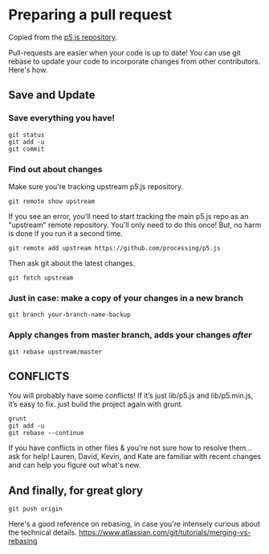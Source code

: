 # Preparing a pull request

Copied from the [p5.js repository](https://github.com/processing/p5.js).

Pull-requests are easier when your code is up to date! You can use git rebase to update your code to incorporate changes from other contributors. Here's how.

## Save and Update

### Save everything you have! 
    git status 
    git add -u
    git commit 


### Find out about changes
Make sure you're tracking upstream p5.js repository.

    git remote show upstream

If you see an error, you'll need to start tracking the main p5.js repo as an "upstream" remote repository. You'll only need to do this once! But, no harm is done if you run it a second time.

    git remote add upstream https://github.com/processing/p5.js

Then ask git about the latest changes.

    git fetch upstream 

### Just in case: make a copy of your changes in a new branch
    git branch your-branch-name-backup 

### Apply changes from master branch, adds your changes *after* 
    git rebase upstream/master 

## CONFLICTS
You will probably have some conflicts! 
If it’s just lib/p5.js and lib/p5.min.js, it’s easy to fix. just build the project again with grunt.

    grunt 
    git add -u
    git rebase --continue

If you have conflicts in other files & you're not sure how to resolve them... ask for help! Lauren, David, Kevin, and Kate are familiar with recent changes and can help you figure out what's new.

## And finally, for great glory
    git push origin

Here's a good reference on rebasing, in case you're intensely curious about the technical details. https://www.atlassian.com/git/tutorials/merging-vs-rebasing